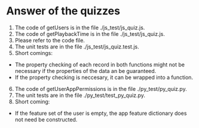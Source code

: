 # Answer of the quizzes

1. The code of getUsers is in the file ./js_test/js_quiz.js.
2. The code of getPlaybackTime is in the file ./js_test/js_quiz.js.
3. Please refer to the code file.
4. The unit tests are in the file ./js_test/js_quiz.test.js.
5. Short comings:
- The property checking of each record in both functions might not be necessary if the properties of the data an be guaranteed.
- If the property checking is neccesary, it can be wrapped into a function.

6. The code of getUserAppPermissions is in the file ./py_test/py_quiz.py.
7. The unit tests are in the file ./py_test/test_py_quiz.py.
8. Short coming:
- If the feature set of the user is empty, the app feature dictionary does not need be constructed.
